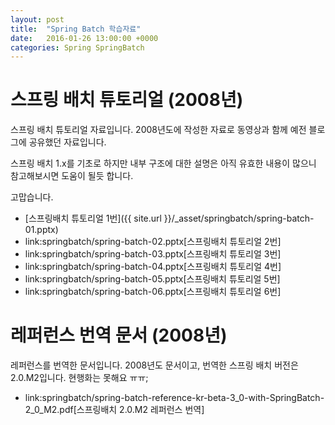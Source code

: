 ```yaml
---
layout: post
title:  "Spring Batch 학습자료"
date:   2016-01-26 13:00:00 +0000
categories: Spring SpringBatch
---
```


# 스프링 배치 튜토리얼 (2008년)

스프링 배치 튜토리얼 자료입니다. 2008년도에 작성한 자료로 동영상과 함께 예전 블로그에 공유했던 자료입니다.

스프링 배치 1.x를 기초로 하지만 내부 구조에 대한 설명은 아직 유효한 내용이 많으니 참고해보시면 도움이 될듯 합니다.

고맙습니다.

- [스프링배치 튜토리얼 1번]({{ site.url }}/\_asset/springbatch/spring-batch-01.pptx)
- link:springbatch/spring-batch-02.pptx[스프링배치 튜토리얼 2번]
- link:springbatch/spring-batch-03.pptx[스프링배치 튜토리얼 3번]
- link:springbatch/spring-batch-04.pptx[스프링배치 튜토리얼 4번]
- link:springbatch/spring-batch-05.pptx[스프링배치 튜토리얼 5번]
- link:springbatch/spring-batch-06.pptx[스프링배치 튜토리얼 6번]

# 레퍼런스 번역 문서 (2008년)

레퍼런스를 번역한 문서입니다. 2008년도 문서이고, 번역한 스프링 배치 버전은 2.0.M2입니다.
현행화는 못해요 ㅠㅠ;

- link:springbatch/spring-batch-reference-kr-beta-3_0-with-SpringBatch-2_0_M2.pdf[스프링배치 2.0.M2 레퍼런스 번역]
